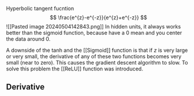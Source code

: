 Hyperbolic tangent fucntion
$$
\frac{e^{z}-e^{-z}}{e^{z}+e^{-z}}
$$
![[Pasted image 20240504142843.png]]
In hidden units, it always works better than the sigmoid function, because have a 0 mean and you center the data around 0.

A downside of the tanh and the [[Sigmoid]] function is that if $z$ is very large or very small, the derivative of any of these two functions becomes very small (near to zero). This causes the gradient descent algorithm to slow. 
To solve this problem the [[ReLU]] function was introduced.

## Derivative
